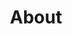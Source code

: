 ---
title: "About"
Bg_image: "/images/featue-bg.jpg"
description: "this is meta description"
menu:
  main:
    name: About
    url: /about/
    weight: 200
layout: about
---